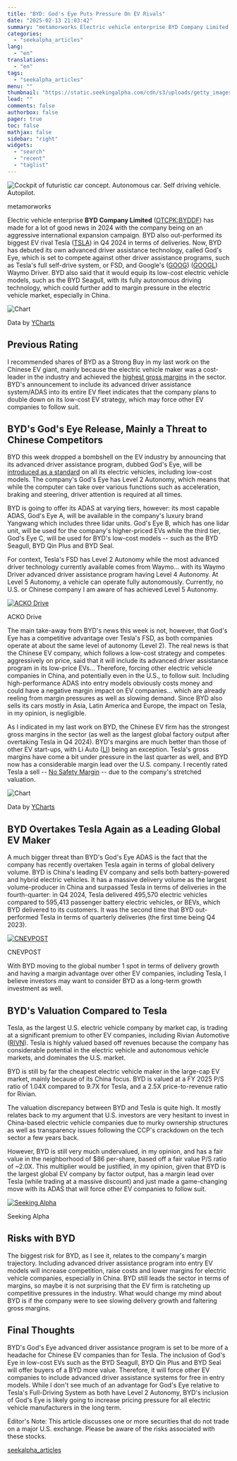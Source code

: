 ```yaml
---
title: "BYD: God's Eye Puts Pressure On EV Rivals"
date: "2025-02-13 21:03:42"
summary: "metamorworks Electric vehicle enterprise BYD Company Limited (OTCPK:BYDDF) has made for a lot of good news in 2024 with the company being on an aggressive international expansion campaign. BYD also out-performed its biggest EV rival Tesla (TSLA) in Q4 2024 in terms of deliveries. Now, BYD has debuted its own..."
categories:
  - "seekalpha_articles"
lang:
  - "en"
translations:
  - "en"
tags:
  - "seekalpha_articles"
menu: ""
thumbnail: "https://static.seekingalpha.com/cdn/s3/uploads/getty_images/1459984669/image_1459984669.jpg"
lead: ""
comments: false
authorbox: false
pager: true
toc: false
mathjax: false
sidebar: "right"
widgets:
  - "search"
  - "recent"
  - "taglist"
---
```


![Cockpit of futuristic car concept. Autonomous car. Self driving vehicle. Autopilot.](https://static.seekingalpha.com/cdn/s3/uploads/getty_images/1459984669/image_1459984669.jpg?io=getty-c-w750)



metamorworks





Electric vehicle enterprise **BYD Company Limited** ([OTCPK:BYDDF](https://seekingalpha.com/symbol/BYDDF "BYD Company Limited")) has made for a lot of good news in 2024 with the company being on an aggressive international expansion campaign. BYD also out-performed its biggest EV rival Tesla ([TSLA](https://seekingalpha.com/symbol/TSLA "Tesla, Inc.")) in Q4 2024 in terms of deliveries. Now, BYD has debuted its own advanced driver assistance technology, called God's Eye, which is set to compete against other driver assistance programs, such as Tesla's full self-drive system, or FSD, and Google's ([GOOG](https://seekingalpha.com/symbol/GOOG "Alphabet Inc.")) ([GOOGL](https://seekingalpha.com/symbol/GOOGL "Alphabet Inc.")) Waymo Driver. BYD also said that it would equip its low-cost electric vehicle models, such as the BYD Seagull, with its fully autonomous driving technology, which could further add to margin pressure in the electric vehicle market, especially in China.

![Chart](https://static.seekingalpha.com/uploads/2025/2/13/saupload_992041938e8fc55737c22052c07faf3a.png)

Data by [YCharts](https://ycharts.com)



Previous Rating
---------------

I recommended shares of BYD as a Strong Buy in my last work on the Chinese EV giant, mainly because the electric vehicle maker was a cost-leader in the industry and achieved the [highest gross margins](https://seekingalpha.com/article/4740892-byd-dont-worry-about-supplier-costs) in the sector. BYD's announcement to include its advanced driver assistance system/ADAS into its entire EV fleet indicates that the company plans to double down on its low-cost EV strategy, which may force other EV companies to follow suit.

**BYD's God's Eye Release, Mainly a Threat to Chinese Competitors**
-------------------------------------------------------------------

BYD this week dropped a bombshell on the EV industry by announcing that its advanced driver assistance program, dubbed God's Eye, will be [introduced as a standard](https://seekingalpha.com/news/4406050-ev-jolts-byd-company-hits-record-high-as-gods-eye-driver-assistance-features-shakes-up-the-sector) on all its electric vehicles, including low-cost models. The company's God's Eye has Level 2 Autonomy, which means that while the computer can take over various functions such as acceleration, braking and steering, driver attention is required at all times.

BYD is going to offer its ADAS at varying tiers, however: its most capable ADAS, God's Eye A, will be available in the company's luxury brand Yangwang which includes three lidar units. God's Eye B, which has one lidar unit, will be used for the company's higher-priced EVs while the third tier, God's Eye C, will be used for BYD's low-cost models -- such as the BYD Seagull, BYD Qin Plus and BYD Seal.

For context, Tesla's FSD has Level 2 Autonomy while the most advanced driver technology currently available comes from Waymo… with its Waymo Driver advanced driver assistance program having Level 4 Autonomy. At Level 5 Autonomy, a vehicle can operate fully autonomously. Currently, no U.S. or Chinese company I am aware of has achieved Level 5 Autonomy.

[![ACKO Drive](https://static.seekingalpha.com/uploads/2025/2/13/53926820-17394436917016754.png)](https://static.seekingalpha.com/uploads/2025/2/13/53926820-17394436917016754_origin.png)



ACKO Drive





The main take-away from BYD's news this week is not, however, that God's Eye has a competitive advantage over Tesla's FSD, as both companies operate at about the same level of autonomy (Level 2). The real news is that the Chinese EV company, which follows a low-cost strategy and competes aggressively on price, said that it will include its advanced driver assistance program in its low-price EVs… Therefore, forcing other electric vehicle companies in China, and potentially even in the U.S., to follow suit. Including high-performance ADAS into entry models obviously costs money and could have a negative margin impact on EV companies… which are already reeling from margin pressures as well as slowing demand. Since BYD also sells its cars mostly in Asia, Latin America and Europe, the impact on Tesla, in my opinion, is negligible.

As I indicated in my last work on BYD, the Chinese EV firm has the strongest gross margins in the sector (as well as the largest global factory output after overtaking Tesla in Q4 2024). BYD's margins are much better than those of other EV start-ups, with Li Auto ([LI](https://seekingalpha.com/symbol/LI "Li Auto Inc.")) being an exception. Tesla's gross margins have come a bit under pressure in the last quarter as well, and BYD now has a considerable margin lead over the U.S. company. I recently rated Tesla a sell -- [No Safety Margin](https://seekingalpha.com/article/4754159-tesla-no-safety-margin) -- due to the company's stretched valuation.

![Chart](https://static.seekingalpha.com/uploads/2025/2/13/saupload_c2f215777a4c0d6a818a72e8f768a481.png)

Data by [YCharts](https://ycharts.com)



**BYD Overtakes Tesla Again as a Leading Global EV Maker**
----------------------------------------------------------

A much bigger threat than BYD's God's Eye ADAS is the fact that the company has recently overtaken Tesla again in terms of global delivery volume. BYD is China's leading EV company and sells both battery-powered and hybrid electric vehicles. It has a massive delivery volume as the largest volume-producer in China and surpassed Tesla in terms of deliveries in the fourth-quarter: in Q4 2024, Tesla delivered 495,570 electric vehicles compared to 595,413 passenger battery electric vehicles, or BEVs, which BYD delivered to its customers. It was the second time that BYD out-performed Tesla in terms of quarterly deliveries (the first time being Q4 2023).

[![CNEVPOST](https://static.seekingalpha.com/uploads/2025/2/13/53926820-17394436923857644.png)](https://static.seekingalpha.com/uploads/2025/2/13/53926820-17394436923857644_origin.png)



CNEVPOST





With BYD moving to the global number 1 spot in terms of delivery growth and having a margin advantage over other EV companies, including Tesla, I believe investors may want to consider BYD as a long-term growth investment as well.

**BYD's Valuation Compared to Tesla**
-------------------------------------

Tesla, as the largest U.S. electric vehicle company by market cap, is trading at a significant premium to other EV companies, including Rivian Automotive ([RIVN](https://seekingalpha.com/symbol/RIVN "Rivian Automotive, Inc.")). Tesla is highly valued based off revenues because the company has considerable potential in the electric vehicle and autonomous vehicle markets, and dominates the U.S. market.

BYD is still by far the cheapest electric vehicle maker in the large-cap EV market, mainly because of its China focus. BYD is valued at a FY 2025 P/S ratio of 1.04X compared to 9.7X for Tesla, and a 2.5X price-to-revenue ratio for Rivian.

The valuation discrepancy between BYD and Tesla is quite high. It mostly relates back to my argument that U.S. investors are very hesitant to invest in China-based electric vehicle companies due to murky ownership structures as well as transparency issues following the CCP's crackdown on the tech sector a few years back.

However, BYD is still very much undervalued, in my opinion, and has a fair value in the neighborhood of $86 per-share, based off a fair value P/S ratio of ~2.0X. This multiplier would be justified, in my opinion, given that BYD is the largest global EV company by factor output, has a margin lead over Tesla (while trading at a massive discount) and just made a game-changing move with its ADAS that will force other EV companies to follow suit.

[![Seeking Alpha](https://static.seekingalpha.com/uploads/2025/2/13/53926820-1739444035709508.png)](https://static.seekingalpha.com/uploads/2025/2/13/53926820-1739444035709508_origin.png)



Seeking Alpha





**Risks with BYD**
------------------

The biggest risk for BYD, as I see it, relates to the company's margin trajectory. Including advanced driver assistance program into entry EV models will increase competition, raise costs and lower margins for electric vehicle companies, especially in China. BYD still leads the sector in terms of margins, so maybe it is not surprising that the EV firm is ratcheting up competitive pressures in the industry. What would change my mind about BYD is if the company were to see slowing delivery growth and faltering gross margins.

**Final Thoughts**
------------------

BYD's God's Eye advanced driver assistance program is set to be more of a headache for Chinese EV companies than for Tesla. The inclusion of God's Eye in low-cost EVs such as the BYD Seagull, BYD Qin Plus and BYD Seal will offer buyers of a BYD more value. Therefore, it will force other EV companies to include advanced driver assistance systems for free in entry models. While I don't see much of an advantage for God's Eye relative to Tesla's Full-Driving System as both have Level 2 Autonomy, BYD's inclusion of God's Eye is likely going to increase pricing pressure for all electric vehicle manufacturers in the long term.

Editor's Note: This article discusses one or more securities that do not trade on a major U.S. exchange. Please be aware of the risks associated with these stocks.

[seekalpha_articles](https://seekingalpha.com/article/4757972-byd-gods-eye-puts-pressure-on-ev-rivals)
